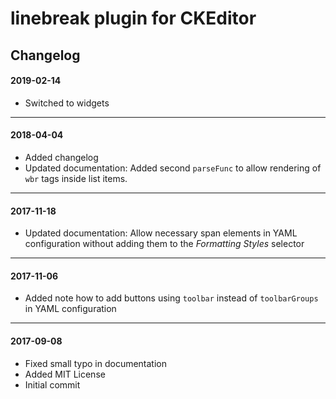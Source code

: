 # linebreak plugin for CKEditor

## Changelog

#### 2019-02-14

* Switched to widgets

---

#### 2018-04-04

* Added changelog
* Updated documentation: Added second `parseFunc` to allow rendering of `wbr` tags inside list items.

---

#### 2017-11-18

* Updated documentation: Allow necessary span elements in YAML configuration without adding them to the *Formatting Styles* selector

---

#### 2017-11-06

* Added note how to add buttons using `toolbar` instead of `toolbarGroups` in YAML configuration

---

#### 2017-09-08

* Fixed small typo in documentation
* Added MIT License
* Initial commit
